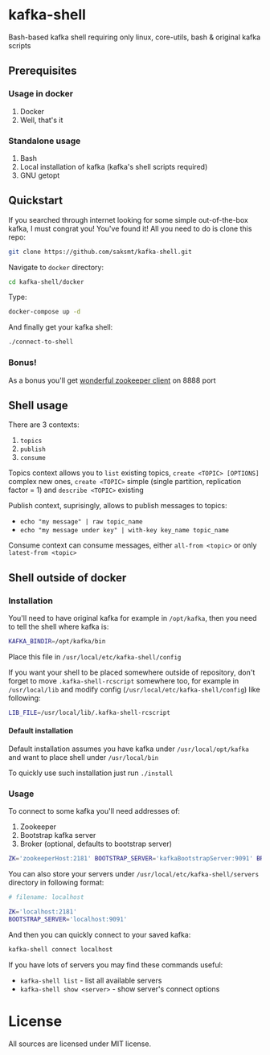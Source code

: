 # kafka-shell

Bash-based kafka shell requiring only linux, core-utils, bash & original kafka scripts

## Prerequisites

### Usage in docker

1. Docker
2. Well, that's it

### Standalone usage

1. Bash
2. Local installation of kafka (kafka's shell scripts required)
3. GNU getopt

## Quickstart

If you searched through internet looking for some simple out-of-the-box kafka, I must congrat you! You've
found it! All you need to do is clone this repo:

```bash
git clone https://github.com/saksmt/kafka-shell.git
```

Navigate to `docker` directory:

```bash
cd kafka-shell/docker
```

Type:

```bash
docker-compose up -d
```

And finally get your kafka shell:

```bash
./connect-to-shell
```

### Bonus!

As a bonus you'll get [wonderful zookeeper client](https://github.com/peterservice-rnd/zman) on 8888 port

## Shell usage

There are 3 contexts:

1. `topics`
2. `publish`
3. `consume`

Topics context allows you to `list` existing topics, `create <TOPIC> [OPTIONS]` complex new ones, `create <TOPIC>`
simple (single partition, replication factor = 1) and `describe <TOPIC>` existing

Publish context, suprisingly, allows to publish messages to topics:

 - `echo "my message" | raw topic_name`
 - `echo "my message under key" | with-key key_name topic_name`

Consume context can consume messages, either `all-from <topic>` or only `latest-from <topic>`

## Shell outside of docker

### Installation

You'll need to have original kafka for example in `/opt/kafka`, then you need to tell the shell where kafka is:

```bash
KAFKA_BINDIR=/opt/kafka/bin
```

Place this file in `/usr/local/etc/kafka-shell/config`

If you want your shell to be placed somewhere outside of repository, don't forget to move `.kafka-shell-rcscript`
somewhere too, for example in `/usr/local/lib` and modify config (`/usr/local/etc/kafka-shell/config`)
like following:

```bash
LIB_FILE=/usr/local/lib/.kafka-shell-rcscript
```

#### Default installation

Default installation assumes you have kafka under `/usr/local/opt/kafka` and want to place shell under
`/usr/local/bin`

To quickly use such installation just run `./install`

### Usage

To connect to some kafka you'll need addresses of:
1. Zookeeper
2. Bootstrap kafka server
3. Broker (optional, defaults to bootstrap server)

```bash
ZK='zookeeperHost:2181' BOOTSTRAP_SERVER='kafkaBootstrapServer:9091' BROKER='brokerHost:9091'  kafka-shell connect
```

You can also store your servers under `/usr/local/etc/kafka-shell/servers` directory in following format:

```bash
# filename: localhost

ZK='localhost:2181'
BOOTSTRAP_SERVER='localhost:9091'
```

And then you can quickly connect to your saved kafka:

```bash
kafka-shell connect localhost
```

If you have lots of servers you may find these commands useful:

 - `kafka-shell list` - list all available servers
 - `kafka-shell show <server>` - show server's connect options

# License

All sources are licensed under MIT license.
